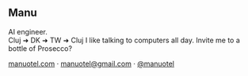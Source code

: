 ## Manu

AI engineer.  
Cluj ➜ DK ➜ TW ➜ Cluj
I like talking to computers all day. Invite me to a bottle of Prosecco?
  
[manuotel.com](https://manuotel.com) · manuotel@gmail.com · [@manuotel](https://x.com/manuotel)
